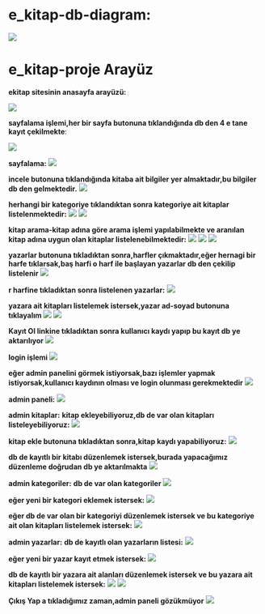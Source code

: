 # e_kitap-db-diagram:

![](https://github.com/rmzngbc/e_kitap-proje/blob/master/ekitap_resim/db_diagram)

# e_kitap-proje Arayüz


**ekitap sitesinin anasayfa arayüzü:**

![](https://github.com/rmzngbc/e_kitap-proje/blob/master/ekitap_resim/1.png)


**sayfalama işlemi,her bir sayfa butonuna tıklandığında db den 4 e tane kayıt çekilmekte**:


![](https://github.com/rmzngbc/e_kitap-proje/blob/master/ekitap_resim/2.png)


**sayfalama:**
![](https://github.com/rmzngbc/e_kitap-proje/blob/master/ekitap_resim/3.png)


**incele butonuna tıklandığında kitaba ait bilgiler yer almaktadır,bu bilgiler db den gelmektedir.** 
![](https://github.com/rmzngbc/e_kitap-proje/blob/master/ekitap_resim/4.png)


**herhangi bir kategoriye tıklandıktan sonra kategoriye ait kitaplar listelenmektedir:**
![](https://github.com/rmzngbc/e_kitap-proje/blob/master/ekitap_resim/5.png)
![](https://github.com/rmzngbc/e_kitap-proje/blob/master/ekitap_resim/6.png)


**kitap arama-kitap adına göre arama işlemi yapılabilmekte ve aranılan kitap adına uygun olan kitaplar listelenebilmektedir:**
![](https://github.com/rmzngbc/e_kitap-proje/blob/master/ekitap_resim/7.png)
![](https://github.com/rmzngbc/e_kitap-proje/blob/master/ekitap_resim/8.png)
![](https://github.com/rmzngbc/e_kitap-proje/blob/master/ekitap_resim/9.png)


**yazarlar butonuna tıkladıktan sonra,harfler çıkmaktadır,eğer hernagi bir harfe tıklarsak,baş harfi o harf ile başlayan yazarlar db den çekilip listelenir**
![](https://github.com/rmzngbc/e_kitap-proje/blob/master/ekitap_resim/10.png)


**r harfine tıkladıktan sonra listelenen yazarlar:** 
![](https://github.com/rmzngbc/e_kitap-proje/blob/master/ekitap_resim/11.png)

**yazara ait kitapları listelemek istersek,yazar ad-soyad butonuna tıklayalım**
![](https://github.com/rmzngbc/e_kitap-proje/blob/master/ekitap_resim/12.png)
![](https://github.com/rmzngbc/e_kitap-proje/blob/master/ekitap_resim/13.png)


**Kayıt Ol linkine tıkladıktan sonra kullanıcı kaydı yapıp bu kayıt db ye aktarılıyor**
![](https://github.com/rmzngbc/e_kitap-proje/blob/master/ekitap_resim/14.png)


**login işlemi**
![](https://github.com/rmzngbc/e_kitap-proje/blob/master/ekitap_resim/15.png)

**eğer admin panelini görmek istiyorsak,bazı işlemler yapmak istiyorsak,kullanıcı kaydının olması ve login olunması gerekmektedir**
![](https://github.com/rmzngbc/e_kitap-proje/blob/master/ekitap_resim/16.png)


**admin paneli:**
![](https://github.com/rmzngbc/e_kitap-proje/blob/master/ekitap_resim/17.png)

**admin kitaplar:**
**kitap ekleyebiliyoruz,db de var olan kitapları listeleyebiliyoruz:**
![](https://github.com/rmzngbc/e_kitap-proje/blob/master/ekitap_resim/18.png)


**kitap ekle butonuna tıkladıktan sonra,kitap kaydı yapabiliyoruz:**
![](https://github.com/rmzngbc/e_kitap-proje/blob/master/ekitap_resim/19.png)

**db de kayıtlı bir kitabı düzenlemek istersek,burada yapacağımız düzenleme doğrudan db ye aktarılmakta**
![](https://github.com/rmzngbc/e_kitap-proje/blob/master/ekitap_resim/20.png)

**admin kategoriler:**
**db de var olan kategoriler**
![](https://github.com/rmzngbc/e_kitap-proje/blob/master/ekitap_resim/21.png)

**eğer yeni bir kategori eklemek istersek:**
![](https://github.com/rmzngbc/e_kitap-proje/blob/master/ekitap_resim/22.png)

**eğer db de var olan bir kategoriyi düzenlemek istersek ve bu kategoriye ait olan kitapları listelemek istersek:**
![](https://github.com/rmzngbc/e_kitap-proje/blob/master/ekitap_resim/23.png)

**admin yazarlar:**
**db de kayıtlı olan yazarların listesi:**
![](https://github.com/rmzngbc/e_kitap-proje/blob/master/ekitap_resim/24.png)

**eğer yeni bir yazar kayıt etmek istersek:**
![](https://github.com/rmzngbc/e_kitap-proje/blob/master/ekitap_resim/25.png)


**db de kayıtlı bir yazara ait alanları düzenlemek istersek ve bu yazara ait kitapları listelemek istersek:**
![](https://github.com/rmzngbc/e_kitap-proje/blob/master/ekitap_resim/26.png)
![](https://github.com/rmzngbc/e_kitap-proje/blob/master/ekitap_resim/27.png)



**Çıkış Yap a tıkladığımız zaman,admin paneli gözükmüyor** 
![](https://github.com/rmzngbc/e_kitap-proje/blob/master/ekitap_resim/28.png)
